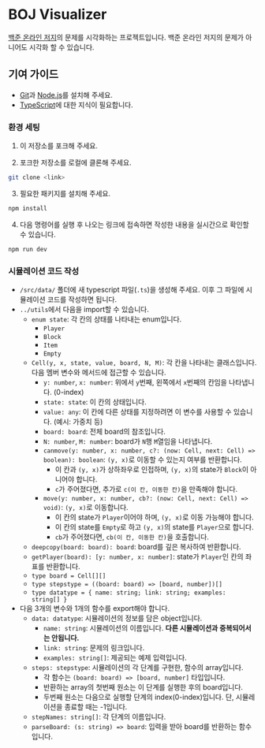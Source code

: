 # BOJ Visualizer

[백준 온라인 저지](https://www.acmicpc.net/)의 문제를 시각화하는 프로젝트입니다. 백준 온라인 저지의 문제가 아니어도 시각화 할 수 있습니다.

## 기여 가이드

- [Git](https://git-scm.com/)과 [Node.js](https://nodejs.org/)를 설치해 주세요.
- [TypeScript](https://www.typescriptlang.org/)에 대한 지식이 필요합니다.

### 환경 세팅

1. 이 저장소를 포크해 주세요.

2. 포크한 저장소를 로컬에 클론해 주세요.

```bash
git clone <link>
```

3. 필요한 패키지를 설치해 주세요.

```bash
npm install
```

4. 다음 명령어를 실행 후 나오는 링크에 접속하면 작성한 내용을 실시간으로 확인할 수 있습니다.

```bash
npm run dev
```

### 시뮬레이션 코드 작성

- `/src/data/` 폴더에 새 typescript 파일(`.ts`)을 생성해 주세요. 이후 그 파일에 시뮬레이션 코드를 작성하면 됩니다.
- `../utils`에서 다음을 import할 수 있습니다.
  - `enum state`: 각 칸의 상태를 나타내는 enum입니다.
    - `Player`
    - `Block`
    - `Item`
    - `Empty`
  - `Cell(y, x, state, value, board, N, M)`: 각 칸을 나타내는 클래스입니다. 다음 멤버 변수와 메서드에 접근할 수 있습니다.
    - `y: number`, `x: number`: 위에서 `y`번째, 왼쪽에서 `x`번째의 칸임을 나타냅니다. (0-index)
    - `state: state`: 이 칸의 상태입니다.
    - `value: any`: 이 칸에 다른 상태를 지정하려면 이 변수를 사용할 수 있습니다. (예시: 가중치 등)
    - `board: board`: 전체 board의 참조입니다.
    - `N: number`, `M: number`: board가 `N`행 `M`열임을 나타냅니다.
    - `canmove(y: number, x: number, c?: (now: Cell, next: Cell) => boolean): boolean`: `(y, x)`로 이동할 수 있는지 여부를 반환합니다.
      - 이 칸과 `(y, x)`가 상하좌우로 인접하며, `(y, x)`의 state가 `Block`이 아니어야 합니다.
      - `c`가 주어졌다면, 추가로 `c(이 칸, 이동한 칸)`을 만족해야 합니다.
    - `move(y: number, x: number, cb?: (now: Cell, next: Cell) => void)`: `(y, x)`로 이동합니다.
      - 이 칸의 state가 `Player`이어야 하며, `(y, x)`로 이동 가능해야 합니다.
      - 이 칸의 state를 `Empty`로 하고 `(y, x)`의 state를 `Player`으로 합니다.
      - `cb`가 주어졌다면, `cb(이 칸, 이동한 칸)`을 호출합니다.
  - `deepcopy(board: board): board`: board를 깊은 복사하여 반환합니다.
  - `getPlayer(board): [y: number, x: number]`: state가 `Player`인 칸의 좌표를 반환합니다.
  - `type board = Cell[][]`
  - `type stepstype = ((board: board) => [board, number])[]`
  - `type datatype = { name: string; link: string; examples: string[] }`
- 다음 3개의 변수와 1개의 함수를 export해야 합니다.
  - `data: datatype`: 시뮬레이션의 정보를 담은 object입니다.
    - `name: string`: 시뮬레이션의 이름입니다. **다른 시뮬레이션과 중복되어서는 안됩니다.**
    - `link: string`: 문제의 링크입니다.
    - `examples: string[]`: 제공되는 예제 입력입니다.
  - `steps: stepstype`: 시뮬레이션의 각 단계를 구현한, 함수의 array입니다.
    - 각 함수는 `(board: board) => [board, number]` 타입입니다.
    - 반환하는 array의 첫번째 원소는 이 단계를 실행한 후의 board입니다.
    - 두번째 원소는 다음으로 실행할 단계의 index(0-index)입니다. 단, 시뮬레이션을 종료할 때는 -1입니다.
  - `stepNames: string[]`: 각 단계의 이름입니다.
  - `parseBoard: (s: string) => board`: 입력을 받아 board를 반환하는 함수입니다.
